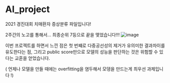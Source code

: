 # AI_project
2021 경진대회 치매환자 증상분류 파일입니다!

2주간의 노고를 통해서... 최종순위 7등으로 끝을 맺었습니다!!!
![image](https://user-images.githubusercontent.com/62205971/124353445-8f4b6500-dc41-11eb-8b48-2c527e9e433a.png)


이번 프로젝트를 하면서 느낀 점은 첫 번쨰로 다중공선성의 제거가 유의미한 결과차이를 유도한다는 점,
그리고 public score만으로 모델의 성능을 판단하는 것은 위험할 수 있다는 교훈을 얻었습니다.

( 언제나 모델을 만들 때에는 overfitting을 염두해서 모뎅을 만드는게 최우선 과제입니다 !)
